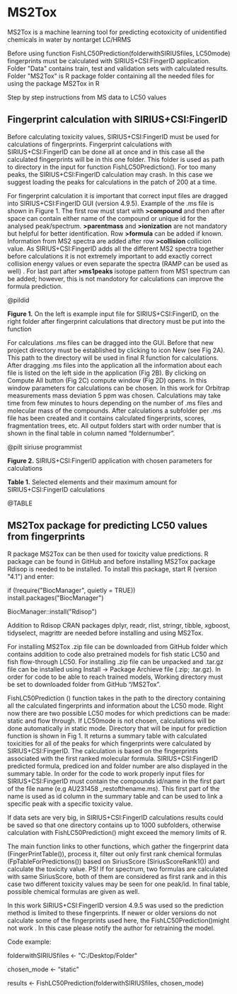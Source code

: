 # MS2Tox
MS2Tox is a machine learning tool for predicting ecotoxicity of unidentified chemicals in water by nontarget LC/HRMS

Before using function FishLC50Prediction(folderwithSIRIUSfiles, LC50mode) fingerprints must be calculated with SIRIUS+CSI:FingerID application.
Folder "Data" contains train, test and validation sets with calculated results. 
Folder "MS2Tox" is R package folder containing all the needed files for using the package MS2Tox in R


Step by step instructions from MS data to LC50 values

## Fingerprint calculation with SIRIUS+CSI:FingerID

Before calculating toxicity values, SIRIUS+CSI:FingerID must be used for calculations of fingerprints. Fingerprint calculations with SIRIUS+CSI:FingerID can be done all at once and in this case all the calculated fingerprints will be in this one folder. This folder  is used as path to directory in the input for function FishLC50Prediction(). For too many peaks, the SIRIUS+CSI:FingerID calculation may crash. In this case we suggest loading the peaks for calculations in the patch of 200 at a time.

For fingerprint calculation it is important that correct input files are dragged into SIRIUS+CSI:FingerID GUI (version 4.9.5). Example of the .ms file is shown in Figure 1. The first row must start with **>compound** and then after space can contain either name of the compound or unique id for the analysed peak/spectrum. **>parentmass** and **>ionization** are not mandatory but helpful for better identification. Row **>formula** can be added if known. Information from MS2 spectra are added after row **>collision** collicion value. As SIRIUS+CSI:FingerID adds all the different MS2 spectra together before calculations it is not extremely important to add exactly correct collision energy values or even separate the spectra  (RAMP can be used as well) . For last part after **>ms1peaks** isotope pattern from MS1 spectrum can be added; however, this is not mandotory for calculations can improve the formula prediction. 

@pildid

**Figure 1.** On the left is example input file for SIRIUS+CSI:FingerID, on the right folder after fingerprint calculations that directory must be put into the function

For calculations .ms files can be dragged into the GUI. Before that new project directory must be established by clicking to icon New (see Fig 2A). This path to the directory will be used in final R function for calculations. After dragging .ms files into the application all the information about each file is listed on the left side in the application (Fig 2B). By clicking on Compute All button (Fig 2C) compute window (Fig 2D) opens. In this window parameters for calculations can be chosen. In this work for Orbitrap measurements mass deviation 5 ppm was chosen. Calculations may take time from few minutes to hours depending on the number of .ms files and molecular mass of the compounds. After calculations a subfolder per .ms file has been created and it contains calculated fingerprints, scores, fragmentation trees, etc. All output folders start with order number that is shown in the final table in column named “foldernumber”.

@pilt siriuse programmist

**Figure 2.** SIRIUS+CSI:FingerID application with chosen parameters for calculations

**Table 1.** Selected elements and their maximum amount for SIRIUS+CSI:FingerID calculations

@TABLE


## MS2Tox package for predicting LC50 values from fingerprints 

R package MS2Tox can be then used for toxicity value predictions.  R package can be found in GitHub and before installing MS2Tox package Rdisop is needed to be installed. To install this package, start R (version "4.1") and enter:

if (!require("BiocManager", quietly = TRUE))
    install.packages("BiocManager")

BiocManager::install("Rdisop")


Addition to Rdisop CRAN packages dplyr, readr, rlist, stringr, tibble, xgboost, tidyselect, magrittr are needed before installing and using MS2Tox. 

For installing MS2Tox .zip file can be downloaded from GitHub folder  which contains addition to code also pretrained models for fish static LC50 and fish flow-through LC50. For installing .zip file can be unpacked and .tar.gz file can be installed using Install -> Package Archieve file (.zip; .tar.gz). In order for code to be able to reach trained models, Working directory must be set to downloaded folder from GitHub  “/MS2Tox”. 

FishLC50Prediction () function takes in the path to the directory containing all the calculated fingerprints and information about the LC50 mode. Right now there are two possible LC50 modes for which predictions can be made: static and flow through. If LC50mode is not chosen, calculations will be done automatically in static mode. Directory that will be input for prediction function is shown in Fig 1. It returns a summary table with calculated toxicities for all of the peaks for which fingerprints were calculated by SIRIUS+CSI:FingerID. The calculation is based on the fingerprints associated with the first ranked molecular formula. SIRIUS+CSI:FingerID predicted formula, prediced ion and folder number are also displayed in the summary table. In order for the code to work properly input files for SIRIUS+CSI:FingerID must contain the compounds id/name in the first part of the file name (e.g AU231458  _restofthename.ms). This first part of the name is used as id column in the summary table and can be used to link a specific peak with a specific toxicity value.

If data sets are very big, in SIRIUS+CSI:FingerID calculations results could be saved so that one directory contains up to 1000 subfolders, otherwise calculation with FishLC50Prediction() might exceed the memory limits of R.

The main function links to other functions, which gather the fingerprint data (FingerPrintTable()), process it, filter out only first rank chemical formulas (FpTableForPredictions()) based on SiriusScore (SiriusScoreRank1()) and calculate the toxicity value. PS! If for spectrum, two formulas are calculated with same SiriusScore, both of them are considered as first rank and in this case two different toxicity values may be seen for one peak/id. In final table, possible chemical formulas are given as well. 

In this work SIRIUS+CSI:FingerID version 4.9.5 was used so the prediction method is limited to these fingerprints. If newer or older versions do not calculate some of the fingerprints used here, the FishLC50Prediction()might not work . In this case please notify the author for retraining the model. 

Code example:

folderwithSIRIUSfiles <- "C:/Desktop/Folder"

chosen_mode <- “static”

results  <- FishLC50Prediction(folderwithSIRIUSfiles, chosen_mode)




